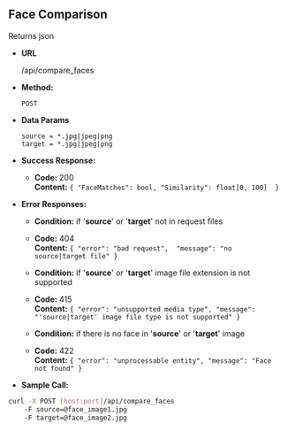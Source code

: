 **Face Comparison**
----
  Returns json

* **URL**

  /api/compare_faces

* **Method:**

  `POST`

* **Data Params**

  `source = *.jpg|jpeg|png`<br/>
  `target = *.jpg|jpeg|png`<br/>

* **Success Response:**

  * **Code:** 200 <br />
    **Content:** 
    `{
        "FaceMatches": bool,
        "Similarity": float[0, 100] 
    }`
 
* **Error Responses:**
    
  * **Condition:** if '__source__' or  '__target__' not in request files<br />
  * **Code:** 404 <br />
    **Content:** 
    `{
        "error": "bad request", 
        "message": "no source|target file"
    }`

  * **Condition:** if '__source__' or  '__target__' image file extension is not supported <br/>
  * **Code:** 415 <br />
    **Content:** 
    `{
        "error": "unsupported media type",
        "message": "'source|target' image file type is not supported"
    }`
  
  * **Condition:** if there is no face in '__source__' or  '__target__' image<br/>
  * **Code:** 422 <br />
    **Content:** 
    `{
        "error": "unprocessable entity",
        "message": "Face not found"
    }`
    
* **Sample Call:**

```bash
curl -X POST [host:port]/api/compare_faces 
    -F source=@face_image1.jpg 
    -F target=@face_image2.jpg
```